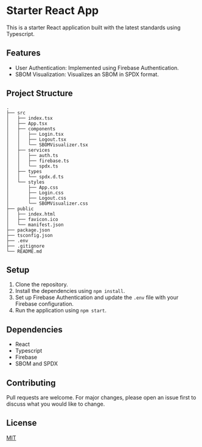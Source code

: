 # Starter React App

This is a starter React application built with the latest standards using Typescript.

## Features

- User Authentication: Implemented using Firebase Authentication.
- SBOM Visualization: Visualizes an SBOM in SPDX format.

## Project Structure

```
.
├── src
│   ├── index.tsx
│   ├── App.tsx
│   ├── components
│   │   ├── Login.tsx
│   │   ├── Logout.tsx
│   │   └── SBOMVisualizer.tsx
│   ├── services
│   │   ├── auth.ts
│   │   ├── firebase.ts
│   │   └── spdx.ts
│   ├── types
│   │   └── spdx.d.ts
│   └── styles
│       ├── App.css
│       ├── Login.css
│       ├── Logout.css
│       └── SBOMVisualizer.css
├── public
│   ├── index.html
│   ├── favicon.ico
│   └── manifest.json
├── package.json
├── tsconfig.json
├── .env
├── .gitignore
└── README.md
```

## Setup

1. Clone the repository.
2. Install the dependencies using `npm install`.
3. Set up Firebase Authentication and update the `.env` file with your Firebase configuration.
4. Run the application using `npm start`.

## Dependencies

- React
- Typescript
- Firebase
- SBOM and SPDX

## Contributing

Pull requests are welcome. For major changes, please open an issue first to discuss what you would like to change.

## License

[MIT](https://choosealicense.com/licenses/mit/)